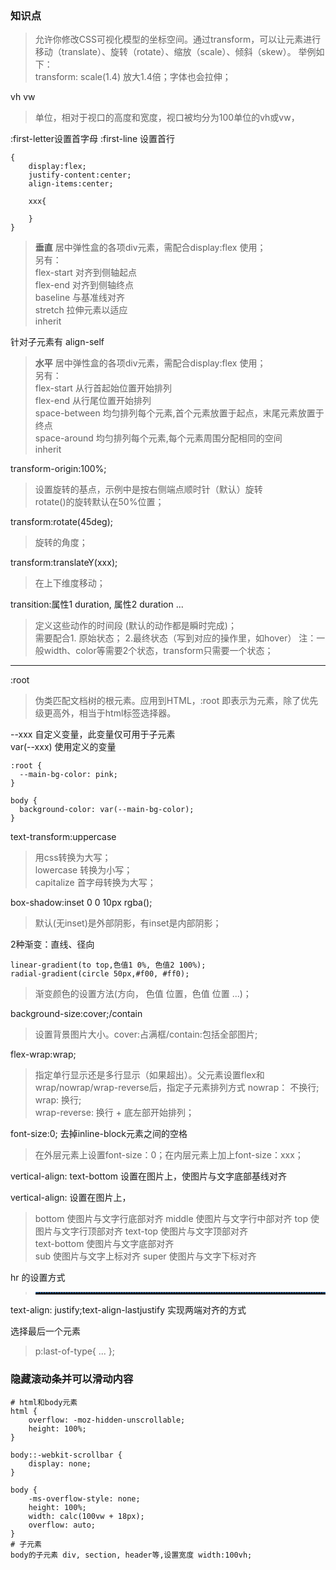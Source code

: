 ### 知识点


> 允许你修改CSS可视化模型的坐标空间。通过transform，可以让元素进行移动（translate）、旋转（rotate）、缩放（scale）、倾斜（skew）。   举例如下：  
transform: scale(1.4)  放大1.4倍；字体也会拉伸；

vh   vw  
> 单位，相对于视口的高度和宽度，视口被均分为100单位的vh或vw，  

:first-letter设置首字母
:first-line 设置首行


```
{
    display:flex;
    justify-content:center;
    align-items:center;                                               

    xxx{
        
    }
}
```
> **垂直** 居中弹性盒的各项div元素，需配合display:flex 使用；   
另有：  
flex-start 对齐到侧轴起点  
flex-end 对齐到侧轴终点  
baseline 与基准线对齐  
stretch  拉伸元素以适应  
inherit

针对子元素有 align-self

> **水平** 居中弹性盒的各项div元素，需配合display:flex 使用；   
另有：  
flex-start 从行首起始位置开始排列  
flex-end 从行尾位置开始排列  
space-between 均匀排列每个元素,首个元素放置于起点，末尾元素放置于终点  
space-around 均匀排列每个元素,每个元素周围分配相同的空间  
inherit


transform-origin:100%;  
> 设置旋转的基点，示例中是按右侧端点顺时针（默认）旋转  
rotate()的旋转默认在50%位置；

transform:rotate(45deg);  
> 旋转的角度；  

transform:translateY(xxx);  
> 在上下维度移动；  

transition:属性1 duration, 属性2 duration ...  
> 定义这些动作的时间段 (默认的动作都是瞬时完成)；  
需要配合1. 原始状态； 2.最终状态（写到对应的操作里，如hover）
注：一般width、color等需要2个状态，transform只需要一个状态；
***

:root  
> 伪类匹配文档树的根元素。应用到HTML，:root 即表示为<html>元素，除了优先级更高外，相当于html标签选择器。   

--xxx  自定义变量，此变量仅可用于子元素  
var(--xxx)   使用定义的变量
```
:root {
  --main-bg-color: pink;
}

body {
  background-color: var(--main-bg-color);
}
```


text-transform:uppercase   
> 用css转换为大写；  
lowercase  转换为小写；  
capitalize 首字母转换为大写；    

box-shadow:inset 0 0 10px rgba();  
> 默认(无inset)是外部阴影，有inset是内部阴影；  

2种渐变：直线、径向  
```
linear-gradient(to top,色值1 0%, 色值2 100%);
radial-gradient(circle 50px,#f00, #ff0);
```
> 渐变颜色的设置方法(方向， 色值 位置，色值 位置 ...)；  

background-size:cover;/contain
> 设置背景图片大小。cover:占满框/contain:包括全部图片;

flex-wrap:wrap;
> 指定单行显示还是多行显示（如果超出）。父元素设置flex和wrap/nowrap/wrap-reverse后，指定子元素排列方式
nowrap： 不换行;  
wrap: 换行;  
wrap-reverse: 换行 + 底左部开始排列；

font-size:0; 去掉inline-block元素之间的空格
> 在外层元素上设置font-size：0；在内层元素上加上font-size：xxx；

vertical-align: text-bottom   设置在图片上，使图片与文字底部基线对齐

vertical-align: 设置在图片上，
> bottom 使图片与文字行底部对齐
middle 使图片与文字行中部对齐
top 使图片与文字行顶部对齐
text-top 使图片与文字顶部对齐  
text-bottom 使图片与文字底部对齐  
sub 使图片与文字上标对齐
super 使图片与文字下标对齐

hr 的设置方式
> <hr style=" height:2px;border:none;border-top:2px dotted #185598;" />

text-align: justify;text-align-lastjustify  实现两端对齐的方式


选择最后一个元素
> p:last-of-type{ ... };



### 隐藏滚动条并可以滑动内容
```
# html和body元素
html {
    overflow: -moz-hidden-unscrollable;
    height: 100%;
}

body::-webkit-scrollbar {
    display: none;
}

body {
    -ms-overflow-style: none;
    height: 100%;
	width: calc(100vw + 18px);
	overflow: auto;
}
# 子元素
body的子元素 div, section, header等,设置宽度 width:100vh;
```
